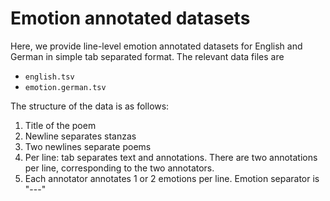 # Emotion annotated datasets 

Here, we provide line-level emotion annotated datasets for English and German in simple tab separated format. The relevant data files are
- `english.tsv`
- `emotion.german.tsv`

The structure of the data is as follows:

1. Title of the poem
2. Newline separates stanzas
3. Two newlines separate poems
4. Per line: tab separates text and annotations. There are two annotations per line, corresponding to the two annotators.
5. Each annotator annotates 1 or 2 emotions per line. Emotion separator is "---"
